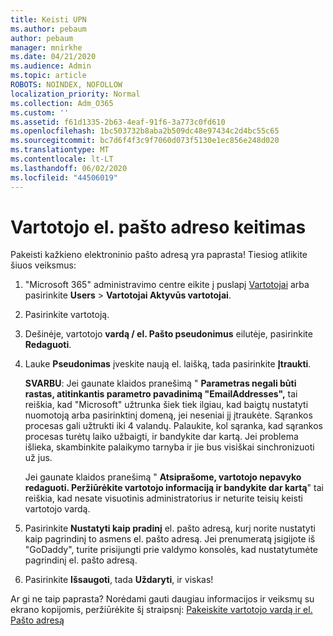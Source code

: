 ```yaml
---
title: Keisti UPN
ms.author: pebaum
author: pebaum
manager: mnirkhe
ms.date: 04/21/2020
ms.audience: Admin
ms.topic: article
ROBOTS: NOINDEX, NOFOLLOW
localization_priority: Normal
ms.collection: Adm_O365
ms.custom: ''
ms.assetid: f61d1335-2b63-4eaf-91f6-3a773c0fd610
ms.openlocfilehash: 1bc503732b8aba2b509dc48e97434c2d4bc55c65
ms.sourcegitcommit: bc7d6f4f3c9f7060d073f5130e1ec856e248d020
ms.translationtype: MT
ms.contentlocale: lt-LT
ms.lasthandoff: 06/02/2020
ms.locfileid: "44506019"
---
```

# <a name="change-a-users-email-address"></a>Vartotojo el. pašto adreso keitimas

Pakeisti kažkieno elektroninio pašto adresą yra paprasta! Tiesiog atlikite šiuos veiksmus:
  
1. "Microsoft 365" administravimo centre eikite į puslapį [Vartotojai](https://go.microsoft.com/fwlink/p/?linkid=834822) arba pasirinkite **Users** \> **Vartotojai Aktyvūs vartotojai**.
    
2. Pasirinkite vartotoją.
    
3. Dešinėje, vartotojo **vardą / el. Pašto pseudonimus** eilutėje, pasirinkite **Redaguoti**.
    
4. Lauke **Pseudonimas** įveskite naują el. laišką, tada pasirinkite **Įtraukti**.
    
    **SVARBU**: Jei gaunate klaidos pranešimą " **Parametras negali būti rastas, atitinkantis parametro pavadinimą "EmailAddresses",** tai reiškia, kad "Microsoft" užtrunka šiek tiek ilgiau, kad baigtų nustatyti nuomotoją arba pasirinktinį domeną, jei neseniai jį įtraukėte. Sąrankos procesas gali užtrukti iki 4 valandų. Palaukite, kol sąranka, kad sąrankos procesas turėtų laiko užbaigti, ir bandykite dar kartą. Jei problema išlieka, skambinkite palaikymo tarnyba ir jie bus visiškai sinchronizuoti už jus.
    
    Jei gaunate klaidos pranešimą " **Atsiprašome, vartotojo nepavyko redaguoti. Peržiūrėkite vartotojo informaciją ir bandykite dar kartą**" tai reiškia, kad nesate visuotinis administratorius ir neturite teisių keisti vartotojo vardą.
    
5. Pasirinkite **Nustatyti kaip pradinį** el. pašto adresą, kurį norite nustatyti kaip pagrindinį to asmens el. pašto adresą. Jei prenumeratą įsigijote iš "GoDaddy", turite prisijungti prie valdymo konsolės, kad nustatytumėte pagrindinį el. pašto adresą. 
    
6. Pasirinkite **Išsaugoti**, tada **Uždaryti**, ir viskas!
    
Ar gi ne taip paprasta? Norėdami gauti daugiau informacijos ir veiksmų su ekrano kopijomis, peržiūrėkite šį straipsnį: [Pakeiskite vartotojo vardą ir el. Pašto adresą](https://docs.microsoft.com/microsoft-365/admin/add-users/change-a-user-name-and-email-address)
  


